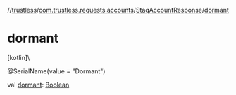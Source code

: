 //[trustless](../../../index.md)/[com.trustless.requests.accounts](../index.md)/[StaqAccountResponse](index.md)/[dormant](dormant.md)

# dormant

[kotlin]\

@SerialName(value = &quot;Dormant&quot;)

val [dormant](dormant.md): [Boolean](https://kotlinlang.org/api/latest/jvm/stdlib/kotlin/-boolean/index.html)
